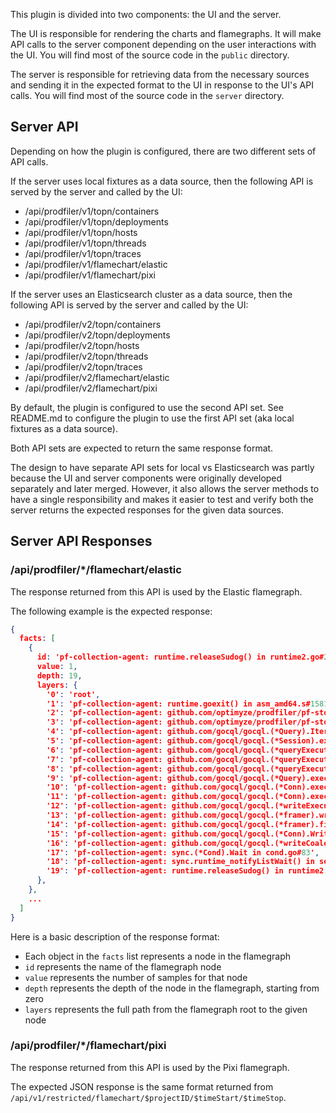 This plugin is divided into two components: the UI and the server.

The UI is responsible for rendering the charts and flamegraphs. It will make
API calls to the server component depending on the user interactions with the
UI. You will find most of the source code in the `public` directory.

The server is responsible for retrieving data from the necessary sources and
sending it in the expected format to the UI in response to the UI's API calls.
You will find most of the source code in the `server` directory.

## Server API

Depending on how the plugin is configured, there are two different sets of API
calls.

If the server uses local fixtures as a data source, then the following API is
served by the server and called by the UI:

* /api/prodfiler/v1/topn/containers
* /api/prodfiler/v1/topn/deployments
* /api/prodfiler/v1/topn/hosts
* /api/prodfiler/v1/topn/threads
* /api/prodfiler/v1/topn/traces
* /api/prodfiler/v1/flamechart/elastic
* /api/prodfiler/v1/flamechart/pixi

If the server uses an Elasticsearch cluster as a data source, then the following
API is served by the server and called by the UI:

* /api/prodfiler/v2/topn/containers
* /api/prodfiler/v2/topn/deployments
* /api/prodfiler/v2/topn/hosts
* /api/prodfiler/v2/topn/threads
* /api/prodfiler/v2/topn/traces
* /api/prodfiler/v2/flamechart/elastic
* /api/prodfiler/v2/flamechart/pixi

By default, the plugin is configured to use the second API set. See README.md to
configure the plugin to use the first API set (aka local fixtures as a data
source).

Both API sets are expected to return the same response format.

The design to have separate API sets for local vs Elasticsearch was partly
because the UI and server components were originally developed separately and
later merged. However, it also allows the server methods to have a single
responsibility and makes it easier to test and verify both the server returns
the expected responses for the given data sources.

## Server API Responses

### /api/prodfiler/*/flamechart/elastic

The response returned from this API is used by the Elastic flamegraph.

The following example is the expected response:

```json
{
  facts: [
    {
      id: 'pf-collection-agent: runtime.releaseSudog() in runtime2.go#282',
      value: 1,
      depth: 19,
      layers: {
        '0': 'root',
        '1': 'pf-collection-agent: runtime.goexit() in asm_amd64.s#1581',
        '2': 'pf-collection-agent: github.com/optimyze/prodfiler/pf-storage-backend/storagebackend/storagebackendv1.(*ScyllaExecutor).Start.func1 in scyllaexecutor.go#102',
        '3': 'pf-collection-agent: github.com/optimyze/prodfiler/pf-storage-backend/storagebackend/storagebackendv1.(*ScyllaExecutor).executeQueryAndReadResults in scyllaexecutor.go#158',
        '4': 'pf-collection-agent: github.com/gocql/gocql.(*Query).Iter in session.go#1246',
        '5': 'pf-collection-agent: github.com/gocql/gocql.(*Session).executeQuery in session.go#463',
        '6': 'pf-collection-agent: github.com/gocql/gocql.(*queryExecutor).executeQuery in query_executor.go#66',
        '7': 'pf-collection-agent: github.com/gocql/gocql.(*queryExecutor).do in query_executor.go#127',
        '8': 'pf-collection-agent: github.com/gocql/gocql.(*queryExecutor).attemptQuery in query_executor.go#32',
        '9': 'pf-collection-agent: github.com/gocql/gocql.(*Query).execute in session.go#1044',
        '10': 'pf-collection-agent: github.com/gocql/gocql.(*Conn).executeQuery in conn.go#1129',
        '11': 'pf-collection-agent: github.com/gocql/gocql.(*Conn).exec in conn.go#916',
        '12': 'pf-collection-agent: github.com/gocql/gocql.(*writeExecuteFrame).writeFrame in frame.go#1618',
        '13': 'pf-collection-agent: github.com/gocql/gocql.(*framer).writeExecuteFrame in frame.go#1643',
        '14': 'pf-collection-agent: github.com/gocql/gocql.(*framer).finishWrite in frame.go#788',
        '15': 'pf-collection-agent: github.com/gocql/gocql.(*Conn).Write in conn.go#319',
        '16': 'pf-collection-agent: github.com/gocql/gocql.(*writeCoalescer).Write in conn.go#829',
        '17': 'pf-collection-agent: sync.(*Cond).Wait in cond.go#83',
        '18': 'pf-collection-agent: sync.runtime_notifyListWait() in sema.go#498',
        '19': 'pf-collection-agent: runtime.releaseSudog() in runtime2.go#282',
      },
    },
    ...
  ]
}
```

Here is a basic description of the response format:

* Each object in the `facts` list represents a node in the flamegraph
* `id` represents the name of the flamegraph node
* `value` represents the number of samples for that node
* `depth` represents the depth of the node in the flamegraph, starting from zero
* `layers` represents the full path from the flamegraph root to the given node

### /api/prodfiler/*/flamechart/pixi

The response returned from this API is used by the Pixi flamegraph.

The expected JSON response is the same format returned from `/api/v1/restricted/flamechart/$projectID/$timeStart/$timeStop`.
